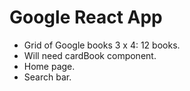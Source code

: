 # Google React App

-   Grid of Google books 3 x 4: 12 books.
-   Will need cardBook component.
-   Home page.
-   Search bar.
